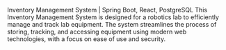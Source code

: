 Inventory Management System | Spring Boot, React, PostgreSQL
This Inventory Management System is designed for a robotics lab to efficiently manage and track lab equipment. The system streamlines the process of storing, tracking, and accessing equipment using modern web technologies, with a focus on ease of use and security.
